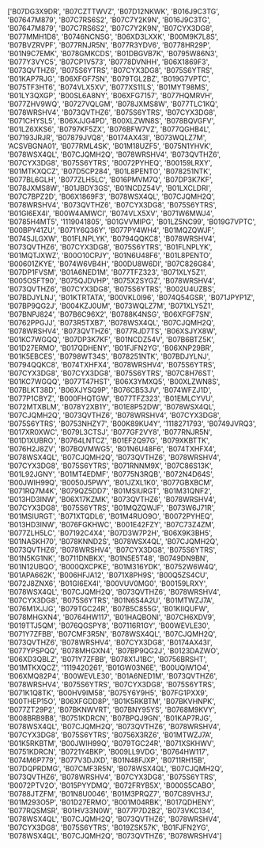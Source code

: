 ['B07DG3X9DR', 'B07CZTTWVZ', 'B07D12NKWK', 'B016J9C3TG', 'B07647M879', 'B07C7RS6S2', 'B07C7Y2K9N', 'B016J9C3TG', 'B07647M879', 'B07C7RS6S2', 'B07C7Y2K9N', 'B07CYX3DG8', 'B077MMH1D8', 'B0746NCNSG', 'B06XD3LXXK', 'B00M9K7L8S', 'B07BVZRVPF', 'B077RNJR5N', 'B077R3YDV6', 'B0778HR29P', 'B01N9C7EMK', 'B078GMKCDS', 'B01DBGVB7K', 'B0795W86N3', 'B077Y3VYC5', 'B07CP1V573', 'B0778DVNHH', 'B06X1869F3', 'B073QVTHZ6', 'B075S6YTRS', 'B07CYX3DG8', 'B075S6YTRS', 'B01KAP7RJG', 'B06XFGF7SN', 'B079TGL2BZ', 'B019G7VPTC', 'B075TF3HT6', 'B074VLX5XV', 'B077XS11LS', 'B01MYT98MS', 'B01LY3QXGP', 'B00SL6A8NY', 'B06XFG7157', 'B077HQMRVH', 'B077ZHV9WQ', 'B0727VQLGM', 'B078JXMS8W', 'B077TLC1KQ', 'B078WRSHV4', 'B073QVTHZ6', 'B075S6YTRS', 'B07CYX3DG8', 'B071CHYSL5', 'B06XJJG4PD', 'B00XLZWN8S', 'B078BQVGFV', 'B01LZ6XKS6', 'B0797KF5ZX', 'B076BFW7VZ', 'B077QGHB4L', 'B07193JRJR', 'B07879JVQ8', 'B0174AX43I', 'B073WQLZ7M', 'ACSVBGNA01', 'B077RML4SK', 'B01M18UZF5', 'B075N1YHVK', 'B078WSX4QL', 'B07CJQMH2Q', 'B078WRSHV4', 'B073QVTHZ6', 'B07CYX3DG8', 'B075S6YTRS', 'B0072PYHEQ', 'B00159LRXY', 'B01MTKXQCZ', 'B07D5CP284', 'B01L8PENTO', 'B078251NTK', 'B077BL6GLH', 'B077ZLH5LC', 'B016PMVM7Q', 'B07DP3K7KF', 'B078JXMS8W', 'B01JBDY3GS', 'B01NCDZ54V', 'B01LXCLDRI', 'B07C7BPZ2D', 'B06X1869F3', 'B078WSX4QL', 'B07CJQMH2Q', 'B078WRSHV4', 'B073QVTHZ6', 'B07CYX3DG8', 'B075S6YTRS', 'B01GI6EX4I', 'B00W4AMWCI', 'B074VLX5XV', 'B071W6MWJ4', 'B0785H4MT5', '1119041805', 'B01GVVMIPG', 'B01LZ5NC99', 'B019G7VPTC', 'B00BPY41ZU', 'B071Y6Q36Y', 'B077PY4WH4', 'B01MQZQWJF', 'B074SJLGXW', 'B01FLNPLYK', 'B0794QQKC8', 'B078WRSHV4', 'B073QVTHZ6', 'B07CYX3DG8', 'B075S6YTRS', 'B01FLNPLYK', 'B01MQTJXWZ', 'B00O10CPJY', 'B01N6U48F6', 'B01L8PENTO', 'B00601ZKYE', 'B074W6VB4H', 'B00DU8W6DI', 'B07C826G84', 'B07DP1FVSM', 'B01A6NED1M', 'B077TFZ323', 'B071XLY5Z1', 'B005OSFT90', 'B075QJDVHP', 'B075X2SYGZ', 'B078WRSHV4', 'B073QVTHZ6', 'B07CYX3DG8', 'B075S6YTRS', 'B002U4UZBS', 'B07BDJYLNJ', 'B01KTRTATA', 'B00VKL0I96', 'B074Q54GSR', 'B071JPYP1Z', 'B07BP9QG2J', 'B004KZJ0UM', 'B073WQLZ7M', 'B071XLY5Z1', 'B07BNPJ824', 'B07B6C96X2', 'B0788K4NSG', 'B06XFGF7SN', 'B0762PPGJJ', 'B073R5TXB7', 'B078WSX4QL', 'B07CJQMH2Q', 'B078WRSHV4', 'B073QVTHZ6', 'B077RJD7TS', 'B06XSJYX8W', 'B01KC7WGQQ', 'B07DP3K7KF', 'B01NCDZ54V', 'B07B6BTZ5K', 'B01D27ERMO', 'B017QDHENY', 'B01FJFN2YG', 'B06XNP29BR', 'B01K5EBCES', 'B0798WT34S', 'B078251NTK', 'B07BDJYLNJ', 'B0794QQKC8', 'B074TXHFX4', 'B078WRSHV4', 'B075S6YTRS', 'B07CYX3DG8', 'B07CYX3DG8', 'B075S6YTRS', 'B07C8H76ST', 'B01KC7WGQQ', 'B077T47HST', 'B06X3YMXQ5', 'B00XLZWN8S', 'B07BLKT38D', 'B06XJYSQ9P', 'B076CB53JV', 'B074WFZJ1D', 'B077P1CBYZ', 'B000FHQTGW', 'B077TFZ323', 'B01EMLCYVU', 'B072MTXBLM', 'B078Y2XB1Y', 'B01E8P52DW', 'B078WSX4QL', 'B07CJQMH2Q', 'B073QVTHZ6', 'B078WRSHV4', 'B07CYX3DG8', 'B075S6YTRS', 'B0753NHZY7', 'B00K89KU4Y', '1118271793', 'B0749JVRQ3', 'B017XR0XWC', 'B079L3CTSJ', 'B077GF2VY8', 'B077RNJR5N', 'B01D1XUBRO', 'B0764LNTCZ', 'B01EF2Q97G', 'B079XKBTTK', 'B076H2J8ZV', 'B07BQVMWG5', 'B01N6U48F6', 'B074TXHFX4', 'B078WSX4QL', 'B07CJQMH2Q', 'B073QVTHZ6', 'B078WRSHV4', 'B07CYX3DG8', 'B075S6YTRS', 'B071RNNM9X', 'B07C86S13K', 'B01L92JGNY', 'B01MT4EDMF', 'B0775N3RQB', 'B072N4D64S', 'B00JWIH99Q', 'B0050J5PWY', 'B01JZXL1K0', 'B077GBXBCM', 'B071RQ7M4K', 'B079QZ5DD7', 'B01MSIURGT', 'B01M31QNF2', 'B013HD3INW', 'B06X17KZMK', 'B073QVTHZ6', 'B078WRSHV4', 'B07CYX3DG8', 'B075S6YTRS', 'B01MQZQWJF', 'B073W6J71R', 'B01MSIURGT', 'B071XTQDL6', 'B01M4RUO9O', 'B0072PYHEQ', 'B013HD3INW', 'B076FGKHWC', 'B001E42FZY', 'B07C73Z4ZM', 'B077ZLH5LC', 'B07192C4X4', 'B07D3W7P2H', 'B06X9K3BH5', 'B01NASKH70', 'B078KNND2S', 'B078WSX4QL', 'B07CJQMH2Q', 'B073QVTHZ6', 'B078WRSHV4', 'B07CYX3DG8', 'B075S6YTRS', 'B01N5KG1NK', 'B0711DNBKX', 'B01N5E5T48', 'B0749DN9BN', 'B01N12UBQO', 'B000QXCPKE', 'B01M316YDK', 'B0752W6W4Q', 'B01APA662K', 'B006HFJA12', 'B071X8PH9S', 'B00Q5ZS4CU', 'B072J8ZNX6', 'B01GI6EX4I', 'B00VUV0MG0', 'B00159LRXY', 'B078WSX4QL', 'B07CJQMH2Q', 'B073QVTHZ6', 'B078WRSHV4', 'B07CYX3DG8', 'B075S6YTRS', 'B01N6S4A2U', 'B01MTWZJ7A', 'B076M1XJJG', 'B079TGC24R', 'B07B5C855G', 'B01KIIQUFW', 'B078MHGXN4', 'B0764HW117', 'B01HAQBONI', 'B07CH6XDV9', 'B019TTJ5QM', 'B076QGSPY8', 'B07116R1GY', 'B00WEVLE30', 'B071Y7ZFBB', 'B07CMF3R5N', 'B078WSX4QL', 'B07CJQMH2Q', 'B073QVTHZ6', 'B078WRSHV4', 'B07CYX3DG8', 'B0174AX43I', 'B077YPSPQQ', 'B078MHGXN4', 'B07BP9QG2J', 'B0123DAZWO', 'B06XD3QBLZ', 'B071Y7ZFBB', 'B078X1J1BC', 'B0756BRSHT', 'B01MTKXQCZ', '1119420261', 'B01GW03N6E', 'B00UQIW1O4', 'B06XMQ82P4', 'B00WEVLE30', 'B01A6NED1M', 'B073QVTHZ6', 'B078WRSHV4', 'B075S6YTRS', 'B07CYX3DG8', 'B075S6YTRS', 'B071K1Q8TK', 'B00HV9IM58', 'B075Y6Y9H5', 'B07FG1PXX9', 'B00THEP15O', 'B06XFGDD8P', 'B01K5RKBTM', 'B07BKVHNPK', 'B077ZT29P2', 'B07BKNWVRT', 'B07BNY95YS', 'B0768M9KVY', 'B008BRB9B8', 'B0751KDRCN', 'B07BPQJ9GN', 'B01KAP7RJG', 'B078WSX4QL', 'B07CJQMH2Q', 'B073QVTHZ6', 'B078WRSHV4', 'B07CYX3DG8', 'B075S6YTRS', 'B0756X3RZ6', 'B01MTWZJ7A', 'B01K5RKBTM', 'B00JWIH99Q', 'B079TGC24R', 'B071XSKHWV', 'B0751KDRCN', 'B0721Y4BKP', 'B009LL9VDG', 'B0764HW117', 'B074M6P779', 'B077V3DJXD', 'B01N48FJXP', 'B0711RH15B', 'B07DQPRDMG', 'B07CMF3R5N', 'B078WSX4QL', 'B07CJQMH2Q', 'B073QVTHZ6', 'B078WRSHV4', 'B07CYX3DG8', 'B075S6YTRS', 'B0072PTV2O', 'B015PYYDMQ', 'B072FRYB5X', 'B000S5CABO', 'B0788JTZFM', 'B01N8U0046', 'B01M3PRQZ7', 'B07C89VH3J', 'B01M293O5P', 'B01D27ERMO', 'B001M04RBK', 'B017QDHENY', 'B077RQSMSR', 'B01HV33N0W', 'B077P7D2B2', 'B073VKC134', 'B078WSX4QL', 'B07CJQMH2Q', 'B073QVTHZ6', 'B078WRSHV4', 'B07CYX3DG8', 'B075S6YTRS', 'B019ZSK57K', 'B01FJFN2YG', 'B078WSX4QL', 'B07CJQMH2Q', 'B073QVTHZ6', 'B078WRSHV4']